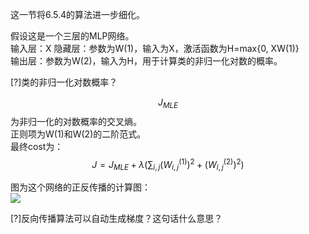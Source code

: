 这一节将6.5.4的算法进一步细化。  

假设这是一个三层的MLP网络。  
输入层：X
隐藏层：参数为W(1)，输入为X，激活函数为H=max{0, XW(1)}  
输出层：参数为W(2)，输入为H，用于计算类的非归一化对数的概率。  

[?]类的非归一化对数概率？

$$J_{MLE}$$为非归一化的对数概率的交叉熵。  
正则项为W(1)和W(2)的二阶范式。  
最终cost为：  
$$
J = J_{MLE} + \lambda\left(\sum_{i,j}(W^{(1)}_{i,j})^2 + (W^{(2)}_{i,j})^2\right)
$$

图为这个网络的正反传播的计算图：  
![](https://github.com/windmissing/Bible-DeepLearning/raw/master/Chapter6/images/6.png)  

[?]反向传播算法可以自动生成梯度？这句话什么意思？